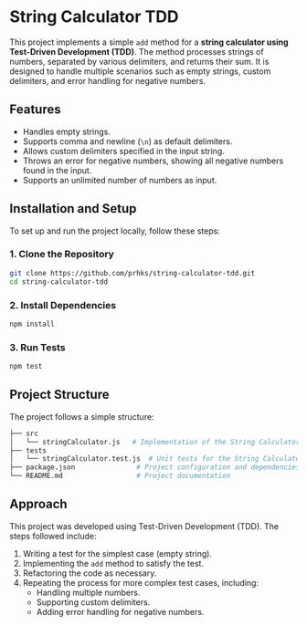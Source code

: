 # String Calculator TDD

This project implements a simple `add` method for a **string calculator using Test-Driven Development (TDD)**. The method processes strings of numbers, separated by various delimiters, and returns their sum. It is designed to handle multiple scenarios such as empty strings, custom delimiters, and error handling for negative numbers.

## Features

- Handles empty strings.
- Supports comma and newline (`\n`) as default delimiters.
- Allows custom delimiters specified in the input string.
- Throws an error for negative numbers, showing all negative numbers found in the input.
- Supports an unlimited number of numbers as input.

## Installation and Setup

To set up and run the project locally, follow these steps:

### 1. Clone the Repository
```bash
git clone https://github.com/prhks/string-calculator-tdd.git
cd string-calculator-tdd
```

### 2. Install Dependencies
```bash
npm install
```

### 3. Run Tests
```bash
npm test
```

## Project Structure

The project follows a simple structure:

```bash
├── src
│   └── stringCalculator.js   # Implementation of the String Calculator
├── tests
│   └── stringCalculator.test.js  # Unit tests for the String Calculator
├── package.json               # Project configuration and dependencies
└── README.md                  # Project documentation
```

## Approach

This project was developed using Test-Driven Development (TDD). The steps followed include:

1. Writing a test for the simplest case (empty string).
2. Implementing the `add` method to satisfy the test.
3. Refactoring the code as necessary.
4. Repeating the process for more complex test cases, including:
   - Handling multiple numbers.
   - Supporting custom delimiters.
   - Adding error handling for negative numbers.
